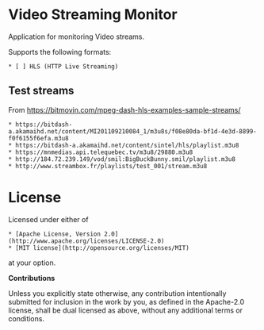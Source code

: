 # Video Streaming Monitor

Application for monitoring Video streams.

Supports the following formats:

    * [ ] HLS (HTTP Live Streaming)
  
## Test streams

From https://bitmovin.com/mpeg-dash-hls-examples-sample-streams/

    * https://bitdash-a.akamaihd.net/content/MI201109210084_1/m3u8s/f08e80da-bf1d-4e3d-8899-f0f6155f6efa.m3u8
    * https://bitdash-a.akamaihd.net/content/sintel/hls/playlist.m3u8
    * https://mnmedias.api.telequebec.tv/m3u8/29880.m3u8
    * http://184.72.239.149/vod/smil:BigBuckBunny.smil/playlist.m3u8
    * http://www.streambox.fr/playlists/test_001/stream.m3u8
    
# License

Licensed under either of

    * [Apache License, Version 2.0](http://www.apache.org/licenses/LICENSE-2.0)
    * [MIT license](http://opensource.org/licenses/MIT)

at your option.


**Contributions**

Unless you explicitly state otherwise, any contribution intentionally submitted
for inclusion in the work by you, as defined in the Apache-2.0 license, shall be
dual licensed as above, without any additional terms or conditions.